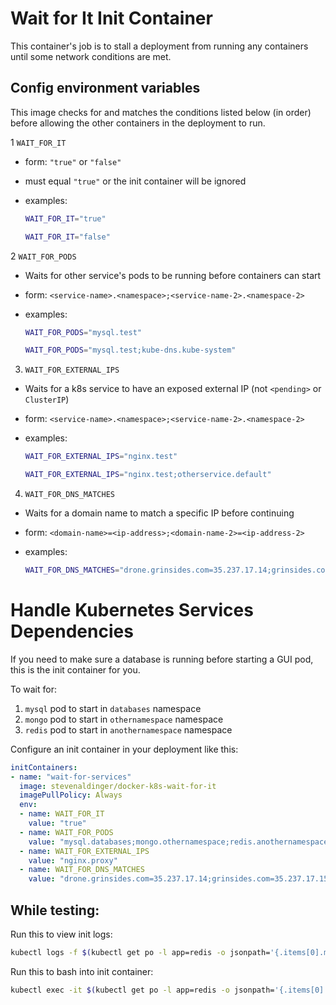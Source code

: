 # Wait for It Init Container

This container's job is to stall a deployment from running any containers until some network conditions are met.

## Config environment variables

This image checks for and matches the conditions listed below (in order) before allowing the other containers in the deployment to run.

1 `WAIT_FOR_IT`
  * form: `"true"` or `"false"`
  * must equal `"true"` or the init container will be ignored
  * examples:

    ```sh
    WAIT_FOR_IT="true"
    ```

    ```sh
    WAIT_FOR_IT="false"
    ```

2 `WAIT_FOR_PODS`
  * Waits for other service's pods to be running before containers can start
  * form: `<service-name>.<namespace>;<service-name-2>.<namespace-2>`
  * examples:

    ```sh
    WAIT_FOR_PODS="mysql.test"
    ```

    ```sh
    WAIT_FOR_PODS="mysql.test;kube-dns.kube-system"
    ```

3. `WAIT_FOR_EXTERNAL_IPS`
  * Waits for a k8s service to have an exposed external IP (not `<pending>` or `ClusterIP`)
  * form: `<service-name>.<namespace>;<service-name-2>.<namespace-2>`
  * examples:

    ```sh
    WAIT_FOR_EXTERNAL_IPS="nginx.test"
    ```

    ```sh
    WAIT_FOR_EXTERNAL_IPS="nginx.test;otherservice.default"
    ```

4. `WAIT_FOR_DNS_MATCHES`
  * Waits for a domain name to match a specific IP before continuing
  * form: `<domain-name>=<ip-address>;<domain-name-2>=<ip-address-2>`
  * examples:

    ```sh
    WAIT_FOR_DNS_MATCHES="drone.grinsides.com=35.237.17.14;grinsides.com=35.237.17.15"
    ```

# Handle Kubernetes Services Dependencies

If you need to make sure a database is running before starting a GUI pod, this is the init container for you.

To wait for:
  1. `mysql` pod to start in `databases` namespace
  2. `mongo` pod to start in `othernamespace` namespace
  3. `redis` pod to start in `anothernamespace` namespace

Configure an init container in your deployment like this:

```yaml
initContainers:
- name: "wait-for-services"
  image: stevenaldinger/docker-k8s-wait-for-it
  imagePullPolicy: Always
  env:
  - name: WAIT_FOR_IT
    value: "true"
  - name: WAIT_FOR_PODS
    value: "mysql.databases;mongo.othernamespace;redis.anothernamespace"
  - name: WAIT_FOR_EXTERNAL_IPS
    value: "nginx.proxy"
  - name: WAIT_FOR_DNS_MATCHES
    value: "drone.grinsides.com=35.237.17.14;grinsides.com=35.237.17.15"
```

## While testing:

Run this to view init logs:

```sh
kubectl logs -f $(kubectl get po -l app=redis -o jsonpath='{.items[0].metadata.name}') -c redis-init
```

Run this to bash into init container:

```sh
kubectl exec -it $(kubectl get po -l app=redis -o jsonpath='{.items[0].metadata.name}') -c redis-init bash
```
